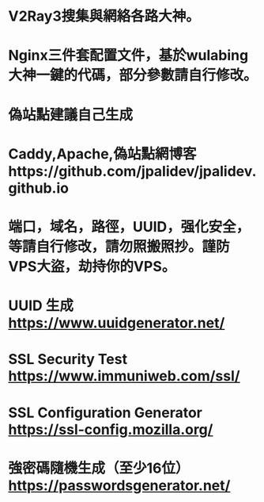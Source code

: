 # V2Ray3搜集與網絡各路大神。
# Nginx三件套配置文件，基於wulabing大神一鍵的代碼，部分參數請自行修改。
# 偽站點建議自己生成

 # Caddy,Apache,偽站點網博客https://github.com/jpalidev/jpalidev.github.io
# 端口，域名，路徑，UUID，强化安全，等請自行修改，請勿照搬照抄。謹防VPS大盜，劫持你的VPS。
# UUID 生成 https://www.uuidgenerator.net/
# SSL Security Test https://www.immuniweb.com/ssl/
# SSL Configuration Generator https://ssl-config.mozilla.org/
# 強密碼隨機生成（至少16位）https://passwordsgenerator.net/
